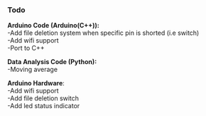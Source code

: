 ### Todo

__Arduino Code (Arduino(C++)):__  
-Add file deletion system when specific pin is shorted (i.e switch)  
-Add wifi support  
-Port to C++  
  
__Data Analysis Code (Python):__  
-Moving average  

__Arduino Hardware__:  
-Add wifi support  
-Add file deletion switch  
-Add led status indicator  


